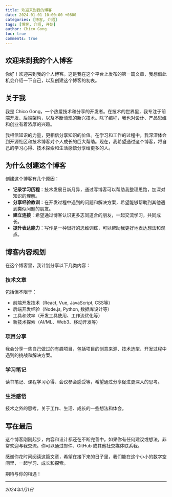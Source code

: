 ```yaml
---
title: 欢迎来到我的博客
date: 2024-01-01 10:00:00 +0800
categories: [博客, 介绍]
tags: [博客, 介绍, 开始]
author: Chico Gong
toc: true
comments: true
---
```


## 欢迎来到我的个人博客

你好！欢迎来到我的个人博客。这是我在这个平台上发布的第一篇文章，我想借此机会介绍一下自己，以及创建这个博客的初衷。

## 关于我

我是 Chico Gong，一个热爱技术和分享的开发者。在技术的世界里，我专注于前端开发、后端架构，以及不断涌现的新兴技术。除了编程，我也对设计、产品思维和创业有着浓厚的兴趣。

我相信知识的力量，更相信分享知识的价值。在学习和工作的过程中，我深深体会到开源社区和技术博客对个人成长的巨大帮助。现在，我希望通过这个博客，将自己的学习心得、技术探索和生活感悟分享给更多的人。

## 为什么创建这个博客

创建这个博客有几个原因：

- **记录学习历程**：技术发展日新月异，通过写博客可以帮助我整理思路，加深对知识的理解。
- **分享经验教训**：在开发过程中遇到的问题和解决方案，希望能够帮助到其他遇到类似问题的朋友。
- **建立连接**：希望通过博客认识更多志同道合的朋友，一起交流学习，共同成长。
- **提升表达能力**：写作是一种很好的思维训练，可以帮助我更好地表达想法和观点。

## 博客内容规划

在这个博客里，我计划分享以下几类内容：

### 技术文章

包括但不限于：
- 前端开发技术（React, Vue, JavaScript, CSS等）
- 后端开发经验（Node.js, Python, 数据库设计等）
- 工具和效率（开发工具使用、工作流优化等）
- 新技术探索（AI/ML、Web3、移动开发等）

### 项目分享

我会分享一些自己做过的有趣项目，包括项目的创意来源、技术选型、开发过程中遇到的挑战和解决方案。

### 学习笔记

读书笔记、课程学习心得、会议参会感受等，希望通过分享促进更深入的思考。

### 生活感悟

技术之外的思考，关于工作、生活、成长的一些想法和体会。

## 写在最后

这个博客刚刚起步，内容和设计都还在不断完善中。如果你有任何建议或想法，非常欢迎与我交流。你可以通过邮件、GitHub 或其他社交媒体联系我。

感谢你花时间阅读这篇文章，希望在接下来的日子里，我们能在这个小小的数字空间里，一起学习、成长和探索。

期待与你的相遇！

---

*2024年1月1日* 